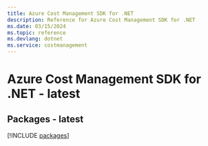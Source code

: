 ```yaml
---
title: Azure Cost Management SDK for .NET
description: Reference for Azure Cost Management SDK for .NET
ms.date: 03/15/2024
ms.topic: reference
ms.devlang: dotnet
ms.service: costmanagement
---
```

# Azure Cost Management SDK for .NET - latest
## Packages - latest
[!INCLUDE [packages](cost-management-index.md)]